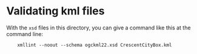 
# Validating kml files

With the `xsd` files in this directory, you can give a command like this at
the command line:

```
    xmllint --noout --schema ogckml22.xsd CrescentCityBox.kml
```
